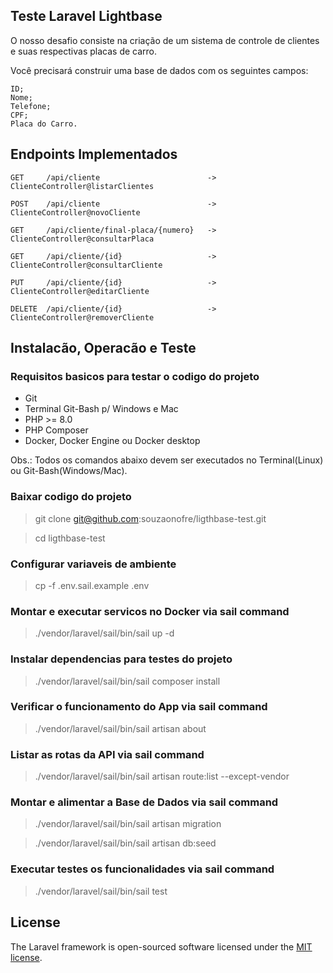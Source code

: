 ## Teste Laravel Lightbase

O nosso desafio consiste na criação de um sistema de controle de clientes e suas respectivas placas de carro.

Você precisará construir uma base de dados com os seguintes campos:

    ID;
    Nome;
    Telefone;
    CPF;
    Placa do Carro.


## Endpoints Implementados

    GET     /api/cliente                        -> ClienteController@listarClientes 
    
    POST    /api/cliente                        -> ClienteController@novoCliente 

    GET     /api/cliente/final-placa/{numero}   -> ClienteController@consultarPlaca
  
    GET     /api/cliente/{id}                   -> ClienteController@consultarCliente
  
    PUT     /api/cliente/{id}                   -> ClienteController@editarCliente
  
    DELETE  /api/cliente/{id}                   -> ClienteController@removerCliente


## Instalacão, Operacão e Teste

### Requisitos basicos para testar o codigo do projeto

- Git 
- Terminal Git-Bash p/ Windows e Mac
- PHP >= 8.0
- PHP Composer
- Docker, Docker Engine ou Docker desktop

Obs.: Todos os comandos abaixo devem ser executados no Terminal(Linux) ou Git-Bash(Windows/Mac).

### Baixar codigo do projeto

> git clone git@github.com:souzaonofre/ligthbase-test.git

> cd ligthbase-test


### Configurar variaveis de ambiente

> cp -f .env.sail.example .env


### Montar e executar servicos no Docker via sail command

> ./vendor/laravel/sail/bin/sail up -d


### Instalar dependencias para testes do projeto

> ./vendor/laravel/sail/bin/sail composer install


### Verificar o funcionamento do App via sail command

> ./vendor/laravel/sail/bin/sail artisan about


### Listar as rotas da API via sail command

> ./vendor/laravel/sail/bin/sail artisan route:list --except-vendor


### Montar e alimentar a Base de Dados via sail command

> ./vendor/laravel/sail/bin/sail artisan migration

> ./vendor/laravel/sail/bin/sail artisan db:seed


### Executar testes os funcionalidades via sail command

> ./vendor/laravel/sail/bin/sail test



## License

The Laravel framework is open-sourced software licensed under the [MIT license](https://opensource.org/licenses/MIT).
